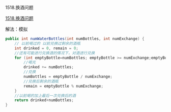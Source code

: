 1518.换酒问题

[1518.换酒问题
](https://leetcode-cn.com/problems/water-bottles/)

解法：模拟

```java
public int numWaterBottles(int numBottles, int numExchange) {
    // 以前喝过的 以前兑换过剩余的酒瓶
    int drinked = 0, remain = 0;
    //还有可能进行兑换酒的情况下，对酒进行兑换
    for (int emptyBottle=numBottles; emptyBottle >= numExchange;emptyBottle=numBottles+remain){
        //喝光
        drinked += numBottles;
        //兑换
        numBottles = emptyBottle / numExchange;
        //兑换后剩余的酒瓶
        remain = emptyBottle % numExchange;
    }
    //以前喝的加上最后一次兑换后的酒
    return drinked+numBottles;
}
```

